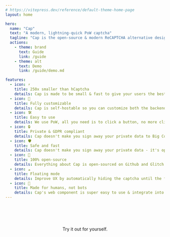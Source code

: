```yaml
---
# https://vitepress.dev/reference/default-theme-home-page
layout: home

hero:
  name: "Cap"
  text: "A modern, lightning-quick PoW captcha"
  tagline: "Cap is the open-source & modern ReCAPTCHA alternative designed for speed. Lightweight, powerful, private and secure."
  actions:
    - theme: brand
      text: Guide
      link: /guide
    - theme: alt
      text: Demo
      link: /guide/demo.md

features:
  - icon: ⚡️
    title: 250x smaller than hCaptcha
    details: Cap is made to be small & fast to give your users the best experience possible.
  - icon: 🌈
    title: Fully customizable
    details: Cap is self-hostable so you can customize both the backend & frontend.
  - icon: 🛠️
    title: Easy to use
    details: We use PoW, all you need is to click a button, no more clicking traffic signs.
  - icon: 🔒️
    title: Private & GDPR compliant
    details: Cap doesn't make you sign away your private data to Big Corp.
  - icon: 🛡️
    title: Safe and fast
    details: Cap doesn't make you sign away your private data - it's open-source, secure and fast.
  - icon: 🌳
    title: 100% open-source
    details: Everything about Cap is open-sourced on Github and Glitch for you to check out.
  - icon: ☁️
    title: Floating mode
    details: Improve UX by automatically hiding the captcha until the form is submitted.
  - icon: 🧑
    title: Made for humans, not bots
    details: Cap's web component is super easy to use & integrate into your website.
---
```


<div style="margin-top: 70px;display: flex;align-items: center;justify-content: center;margin-bottom: 20px;flex-direction: column;">
  <p>Try it out for yourself.</p>
  <Demo />
</div>